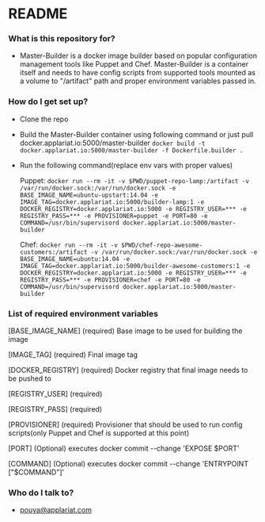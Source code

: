 # README #

### What is this repository for? ###

* Master-Builder is a docker image builder based on popular configuration management tools like Puppet and Chef. Master-Builder is a container
itself and needs to have config scripts from supported tools mounted as a volume to "/artifact" path and proper environment variables passed in.

### How do I get set up? ###

* Clone the repo
* Build the Master-Builder container using following command or just pull docker.applariat.io:5000/master-builder
 `docker build -t docker.applariat.io:5000/master-builder -f Dockerfile.builder .`
* Run the following command(replace env vars with proper values)

  Puppet:
 `docker run --rm -it -v $PWD/puppet-repo-lamp:/artifact -v /var/run/docker.sock:/var/run/docker.sock -e BASE_IMAGE_NAME=ubuntu-upstart:14.04 -e IMAGE_TAG=docker.applariat.io:5000/builder-lamp:1 -e DOCKER_REGISTRY=docker.applariat.io:5000 -e REGISTRY_USER=*** -e REGISTRY_PASS=*** -e PROVISIONER=puppet -e PORT=80 -e COMMAND=/usr/bin/supervisord docker.applariat.io:5000/master-builder`
 
  Chef:
 `docker run --rm -it -v $PWD/chef-repo-awesome-customers:/artifact -v /var/run/docker.sock:/var/run/docker.sock -e BASE_IMAGE_NAME=ubuntu:14.04 -e IMAGE_TAG=docker.applariat.io:5000/builder-awesome-customers:1 -e DOCKER_REGISTRY=docker.applariat.io:5000 -e REGISTRY_USER=*** -e REGISTRY_PASS=*** -e PROVISIONER=chef -e PORT=80 -e COMMAND=/usr/bin/supervisord docker.applariat.io:5000/master-builder`
 
### List of required environment variables ###

[BASE_IMAGE_NAME] (required) Base image to be used for building the image

[IMAGE_TAG] (required) Final image tag

[DOCKER_REGISTRY] (required) Docker registry that final image needs to be pushed to

[REGISTRY_USER] (required)

[REGISTRY_PASS] (required)

[PROVISIONER] (required) Provisioner that should be used to run config scripts(only Puppet and Chef is supported at this point)

[PORT] (Optional) executes docker commit --change 'EXPOSE $PORT'

[COMMAND] (Optional) executes docker commit --change 'ENTRYPOINT ["$COMMAND"]'

### Who do I talk to? ###

* pouya@applariat.com